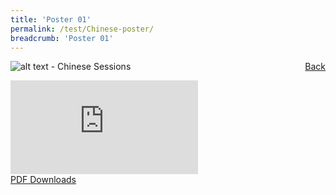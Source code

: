```yaml
---
title: 'Poster 01'
permalink: /test/Chinese-poster/
breadcrumb: 'Poster 01'
---
```

<a href="/Gallery/华语论坛-b/PreSchool/" style="float:right;">Back</a>
![alt text - Chinese Sessions](/images/ExhibitorChinese-template.jpg)
<div class="video-container">
  <iframe src="https://www.youtube.com/embed/d6fmLlW8eoE" frameborder="0" allow="accelerometer; autoplay; encrypted-media; gyroscope; picture-in-picture" allowfullscreen></iframe></div>
<a href="/Sharing-Sessions/01-website-exhibitor-template-pdf.pdf" download>PDF Downloads</a>
